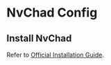 # NvChad Config

## Install NvChad
Refer to [Official Installation Guide](https://nvchad.com/quickstart/install#pre-requisites).
